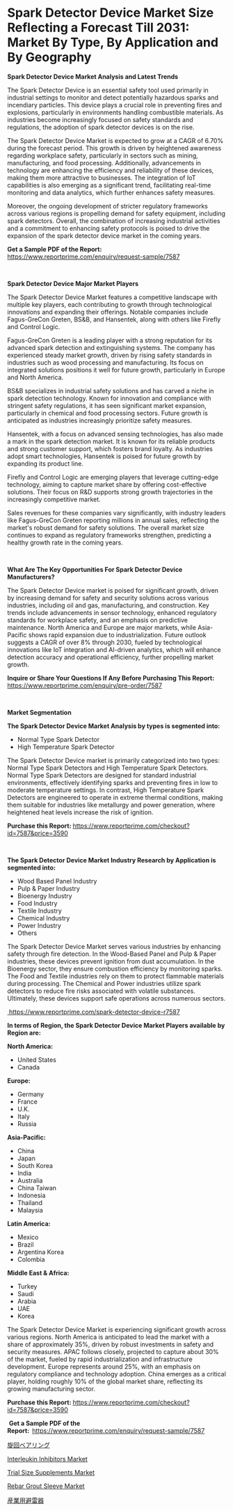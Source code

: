 <p><h1>Spark Detector Device Market Size Reflecting a Forecast Till 2031: Market By Type, By Application and By Geography</h1></p><p><strong>Spark Detector Device Market Analysis and Latest Trends</strong></p>
<p><p>The Spark Detector Device is an essential safety tool used primarily in industrial settings to monitor and detect potentially hazardous sparks and incendiary particles. This device plays a crucial role in preventing fires and explosions, particularly in environments handling combustible materials. As industries become increasingly focused on safety standards and regulations, the adoption of spark detector devices is on the rise.</p><p>The Spark Detector Device Market is expected to grow at a CAGR of 6.70% during the forecast period. This growth is driven by heightened awareness regarding workplace safety, particularly in sectors such as mining, manufacturing, and food processing. Additionally, advancements in technology are enhancing the efficiency and reliability of these devices, making them more attractive to businesses. The integration of IoT capabilities is also emerging as a significant trend, facilitating real-time monitoring and data analytics, which further enhances safety measures.</p><p>Moreover, the ongoing development of stricter regulatory frameworks across various regions is propelling demand for safety equipment, including spark detectors. Overall, the combination of increasing industrial activities and a commitment to enhancing safety protocols is poised to drive the expansion of the spark detector device market in the coming years.</p></p>
<p><strong>Get a Sample PDF of the Report:&nbsp;</strong> <a href="https://www.reportprime.com/enquiry/request-sample/7587">https://www.reportprime.com/enquiry/request-sample/7587</a></p>
<p>&nbsp;</p>
<p><strong>Spark Detector Device Major Market Players</strong></p>
<p><p>The Spark Detector Device Market features a competitive landscape with multiple key players, each contributing to growth through technological innovations and expanding their offerings. Notable companies include Fagus-GreCon Greten, BS&B, and Hansentek, along with others like Firefly and Control Logic.</p><p>Fagus-GreCon Greten is a leading player with a strong reputation for its advanced spark detection and extinguishing systems. The company has experienced steady market growth, driven by rising safety standards in industries such as wood processing and manufacturing. Its focus on integrated solutions positions it well for future growth, particularly in Europe and North America.</p><p>BS&B specializes in industrial safety solutions and has carved a niche in spark detection technology. Known for innovation and compliance with stringent safety regulations, it has seen significant market expansion, particularly in chemical and food processing sectors. Future growth is anticipated as industries increasingly prioritize safety measures.</p><p>Hansentek, with a focus on advanced sensing technologies, has also made a mark in the spark detection market. It is known for its reliable products and strong customer support, which fosters brand loyalty. As industries adopt smart technologies, Hansentek is poised for future growth by expanding its product line.</p><p>Firefly and Control Logic are emerging players that leverage cutting-edge technology, aiming to capture market share by offering cost-effective solutions. Their focus on R&D supports strong growth trajectories in the increasingly competitive market.</p><p>Sales revenues for these companies vary significantly, with industry leaders like Fagus-GreCon Greten reporting millions in annual sales, reflecting the market's robust demand for safety solutions. The overall market size continues to expand as regulatory frameworks strengthen, predicting a healthy growth rate in the coming years.</p></p>
<p>&nbsp;</p>
<p><strong>What Are The Key Opportunities For Spark Detector Device Manufacturers?</strong></p>
<p><p>The Spark Detector Device market is poised for significant growth, driven by increasing demand for safety and security solutions across various industries, including oil and gas, manufacturing, and construction. Key trends include advancements in sensor technology, enhanced regulatory standards for workplace safety, and an emphasis on predictive maintenance. North America and Europe are major markets, while Asia-Pacific shows rapid expansion due to industrialization. Future outlook suggests a CAGR of over 8% through 2030, fueled by technological innovations like IoT integration and AI-driven analytics, which will enhance detection accuracy and operational efficiency, further propelling market growth.</p></p>
<p><strong>Inquire or Share Your Questions If Any Before Purchasing This Report:</strong> <a href="https://www.reportprime.com/enquiry/pre-order/7587">https://www.reportprime.com/enquiry/pre-order/7587</a></p>
<p>&nbsp;</p>
<p><strong>Market Segmentation</strong></p>
<p><strong>The Spark Detector Device Market Analysis by types is segmented into:</strong></p>
<p><ul><li>Normal Type Spark Detector</li><li>High Temperature Spark Detector</li></ul></p>
<p><p>The Spark Detector Device market is primarily categorized into two types: Normal Type Spark Detectors and High Temperature Spark Detectors. Normal Type Spark Detectors are designed for standard industrial environments, effectively identifying sparks and preventing fires in low to moderate temperature settings. In contrast, High Temperature Spark Detectors are engineered to operate in extreme thermal conditions, making them suitable for industries like metallurgy and power generation, where heightened heat levels increase the risk of ignition.</p></p>
<p><strong>Purchase this Report:&nbsp;</strong><a href="https://www.reportprime.com/checkout?id=7587&price=3590">https://www.reportprime.com/checkout?id=7587&price=3590</a></p>
<p>&nbsp;</p>
<p><strong>The Spark Detector Device Market Industry Research by Application is segmented into:</strong></p>
<p><ul><li>Wood Based Panel Industry</li><li>Pulp & Paper Industry</li><li>Bioenergy Industry</li><li>Food Industry</li><li>Textile Industry</li><li>Chemical Industry</li><li>Power Industry</li><li>Others</li></ul></p>
<p><p>The Spark Detector Device Market serves various industries by enhancing safety through fire detection. In the Wood-Based Panel and Pulp & Paper industries, these devices prevent ignition from dust accumulation. In the Bioenergy sector, they ensure combustion efficiency by monitoring sparks. The Food and Textile industries rely on them to protect flammable materials during processing. The Chemical and Power industries utilize spark detectors to reduce fire risks associated with volatile substances. Ultimately, these devices support safe operations across numerous sectors.</p></p>
<p><a href="https://www.reportprime.com/spark-detector-device-r7587">&nbsp;https://www.reportprime.com/spark-detector-device-r7587</a></p>
<p><strong>In terms of Region, the Spark Detector Device Market Players available by Region are:</strong></p>
<p>
    <p> <strong> North America: </strong>
        <ul>
            <li>United States</li>
            <li>Canada</li>
        </ul>
        </p> 
    <p> <strong> Europe: </strong>
        <ul>
            <li>Germany</li>
            <li>France</li>
            <li>U.K.</li>
            <li>Italy</li>
            <li>Russia</li>
        </ul>
        </p> 
    <p> <strong> Asia-Pacific: </strong>
        <ul>
            <li>China</li>
            <li>Japan</li>
            <li>South Korea</li>
            <li>India</li>
            <li>Australia</li>
            <li>China Taiwan</li>
            <li>Indonesia</li>
            <li>Thailand</li>
            <li>Malaysia</li>
        </ul>
        </p> 
    <p> <strong> Latin America: </strong>
        <ul>
            <li>Mexico</li>
            <li>Brazil</li>
            <li>Argentina Korea</li>
            <li>Colombia</li>
        </ul>
        </p> 
    <p> <strong> Middle East & Africa: </strong>
        <ul>
            <li>Turkey</li>
            <li>Saudi</li>
            <li>Arabia</li>
            <li>UAE</li>
            <li>Korea</li>
        </ul>
    </p>
    </p>
<p><p>The Spark Detector Device Market is experiencing significant growth across various regions. North America is anticipated to lead the market with a share of approximately 35%, driven by robust investments in safety and security measures. APAC follows closely, projected to capture about 30% of the market, fueled by rapid industrialization and infrastructure development. Europe represents around 25%, with an emphasis on regulatory compliance and technology adoption. China emerges as a critical player, holding roughly 10% of the global market share, reflecting its growing manufacturing sector.</p></p>
<p><strong>Purchase this Report: </strong><a href="https://www.reportprime.com/checkout?id=7587&price=3590">https://www.reportprime.com/checkout?id=7587&price=3590</a></p>
<p>&nbsp;<strong>Get a Sample PDF of the Report:&nbsp;&nbsp;</strong><a href="https://www.reportprime.com/enquiry/request-sample/7587">https://www.reportprime.com/enquiry/request-sample/7587</a></p>
<p><strong></strong></p>
<p><p><a href="https://medium.com/@jeannesawayn2023/slewing-bearing-market-%E3%81%AF-%E3%82%B3%E3%82%B9%E3%83%88%E7%AE%A1%E7%90%86%E3%81%A8%E5%8A%B9%E7%8E%87%E5%90%91%E4%B8%8A%E3%82%92%E5%84%AA%E5%85%88%E3%81%97%E3%81%BE%E3%81%99-%E3%81%95%E3%82%89%E3%81%AB-%E5%A0%B1%E5%91%8A%E6%9B%B8%E3%81%AF%E5%B8%82%E5%A0%B4%E3%81%AE%E9%9C%80%E8%A6%81%E9%9D%A2%E3%81%A8%E4%BE%9B%E7%B5%A6%E9%9D%A2%E3%81%AE%E4%B8%A1%E6%96%B9%E3%82%92%E3%82%AB%E3%83%90%E3%83%BC%E3%81%97%E3%81%A6%E3%81%84%E3%81%BE%E3%81%99-slewing-bearing-%E5%B8%82%E5%A0%B4%E3%81%AF-30a835d63a20">旋回ベアリング</a></p><p><a href="https://www.linkedin.com/pulse/interleukin-inhibitors-market-size-growth-trends-industry-d2nfe?trackingId=P2MpcO%2FkSRCHjNa8d26ceg%3D%3D">Interleukin Inhibitors Market</a></p><p><a href="https://www.linkedin.com/pulse/trial-size-supplements-market-research-report-includes-analysis-oykte?trackingId=S08YlYbzRrya6X9QtN0vuQ%3D%3D">Trial Size Supplements Market</a></p><p><a href="https://github.com/LaurenHoover80/Market-Research-Report-List-1/blob/main/rebar-grout-sleeve-market.md">Rebar Grout Sleeve Market</a></p><p><a href="https://medium.com/@lindakreitz2023/industrial-lightning-arrester-market-%E3%81%AE%E3%82%B0%E3%83%AD%E3%83%BC%E3%83%90%E3%83%AB%E5%B8%82%E5%A0%B4%E6%A6%82%E8%A6%81%E3%81%AF-%E4%B8%96%E7%95%8C%E3%81%8A%E3%82%88%E3%81%B3%E4%B8%BB%E8%A6%81%E5%B8%82%E5%A0%B4%E3%81%AB%E3%81%8A%E3%81%91%E3%82%8B%E6%A5%AD%E7%95%8C%E3%81%AB%E5%BD%B1%E9%9F%BF%E3%82%92%E4%B8%8E%E3%81%88%E3%82%8B%E4%B8%BB%E8%A6%81%E3%81%AA%E3%83%88%E3%83%AC%E3%83%B3%E3%83%89%E3%81%AB%E3%81%A4%E3%81%84%E3%81%A6-%E7%8B%AC%E8%87%AA%E3%81%AE%E8%A6%96%E7%82%B9%E3%82%92%E6%8F%90%E4%BE%9B%E3%81%97%E3%81%BE%E3%81%99-8729975ad989">産業用避雷器</a></p></p>